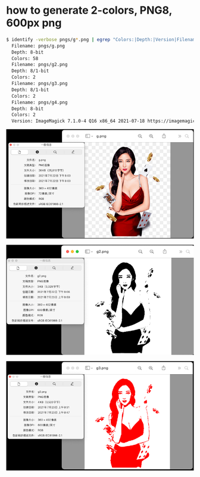 #  how to generate 2-colors, PNG8, 600px png

```sh
$ identify -verbose pngs/g*.png | egrep "Colors:|Depth:|Version|Filename:"
  Filename: pngs/g.png
  Depth: 8-bit
  Colors: 58
  Filename: pngs/g2.png
  Depth: 8/1-bit
  Colors: 2
  Filename: pngs/g3.png
  Depth: 8/1-bit
  Colors: 2
  Filename: pngs/g4.png
  Depth: 8-bit
  Colors: 2
  Version: ImageMagick 7.1.0-4 Q16 x86_64 2021-07-18 https://imagemagick.org
```

![img1](pngs/img.png)

![img2](pngs/img_1.png)

![img3](pngs/img_2.png)
